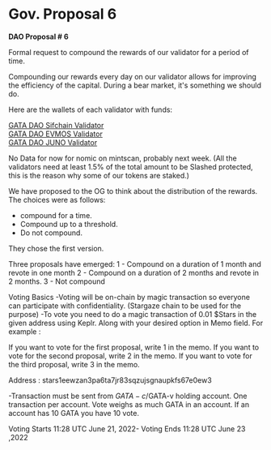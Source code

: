 # Gov. Proposal 6

**DAO Proposal # 6**

Formal request to compound the rewards of our validator for a period of time.

Compounding our rewards every day on our validator allows for improving the efficiency of the capital. During a bear market, it's something we should do.

Here are the wallets of each validator with funds:

[GATA DAO Sifchain Validator\
](https://www.mintscan.io/sifchain/account/sif1u453cen62m939v548nfql54zl886a9zyh2qgqs)[GATA DAO EVMOS Validator ](https://www.mintscan.io/evmos/account/evmos1w9m6p7ctu4gkdsr8plle997h25rzsa96t3deuk)\
[GATA DAO JUNO Validator](https://www.mintscan.io/juno/account/juno1yeaw3dv6jk3hr290l2tsew7rr2vjykynyy83tn)&#x20;

&#x20;No Data for now for nomic on mintscan, probably next week. (All the validators need at least 1.5% of the total amount to be Slashed protected, this is the reason why some of our tokens are staked.)

We have proposed to the OG to think about the distribution of the rewards. The choices were as follows:

* compound for a time.
* Compound up to a threshold.
* Do not compound.

They chose the first version.

Three proposals have emerged: 1 - Compound on a duration of 1 month and revote in one month 2 - Compound on a duration of 2 months and revote in 2 months. 3 - Not compound

Voting Basics -Voting will be on-chain by magic transaction so everyone can participate with confidentiality. (Stargaze chain to be used for the purpose) -To vote you need to do a magic transaction of 0.01 $Stars in the given address using Keplr. Along with your desired option in Memo field. For example :

If you want to vote for the first proposal, write 1 in the memo. If you want to vote for the second proposal, write 2 in the memo. If you want to vote for the third proposal, write 3 in the memo.

Address : stars1eewzan3pa6ta7jr83sqzujsgnaupkfs67e0ew3

-Transaction must be sent from $GATA-c/$GATA-v holding account. One transaction per account. Vote weighs as much GATA in an account. If an account has 10 GATA you have 10 vote.

Voting Starts 11:28 UTC June 21, 2022- Voting Ends 11:28 UTC June 23 ,2022
